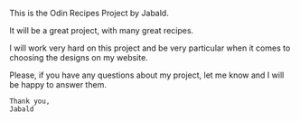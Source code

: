 

This is the Odin Recipes Project by Jabald. 

It will be a great project, with many great recipes. 

I will work very hard on this project and be very particular when it comes to choosing the designs on my website. 

Please, if you have any questions about my project, let me know and I will be happy to answer them. 

    Thank you, 
    Jabald